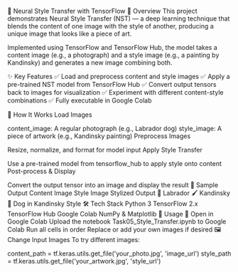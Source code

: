 🎨 Neural Style Transfer with TensorFlow
📝 Overview
This project demonstrates Neural Style Transfer (NST) — a deep learning technique that blends the content of one image with the style of another, producing a unique image that looks like a piece of art.

Implemented using TensorFlow and TensorFlow Hub, the model takes a content image (e.g., a photograph) and a style image (e.g., a painting by Kandinsky) and generates a new image combining both.

✨ Key Features
✅ Load and preprocess content and style images
✅ Apply a pre-trained NST model from TensorFlow Hub
✅ Convert output tensors back to images for visualization
✅ Experiment with different content-style combinations
✅ Fully executable in Google Colab

🚀 How It Works
Load Images

content_image: A regular photograph (e.g., Labrador dog)
style_image: A piece of artwork (e.g., Kandinsky painting)
Preprocess Images

Resize, normalize, and format for model input
Apply Style Transfer

Use a pre-trained model from tensorflow_hub to apply style onto content
Post-process & Display

Convert the output tensor into an image and display the result
🧪 Sample Output
Content Image	Style Image	Stylized Output
🐶 Labrador	🖌️ Kandinsky	🎨 Dog in Kandinsky Style
🛠 Tech Stack
Python 3
TensorFlow 2.x
TensorFlow Hub
Google Colab
NumPy & Matplotlib
📂 Usage
📁 Open in Google Colab
Upload the notebook Task05_Style_Transfer.ipynb to Google Colab
Run all cells in order
Replace or add your own images if desired
🖼 Change Input Images
To try different images:

content_path = tf.keras.utils.get_file('your_photo.jpg', 'image_url')
style_path = tf.keras.utils.get_file('your_artwork.jpg', 'style_url')
